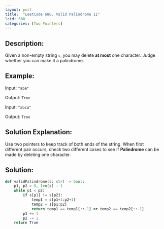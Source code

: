 ```yaml
---
layout: post
title:  "LeetCode 680. Valid Palindrome II"
lcid: 680
categories: [Two Pointers]
---
```

## Description:
Given a non-empty string `s`, you may delete **at most** one character. Judge whether you can make it a palindrome.

## Example:
Input: `"aba"`

Output: `True`

Input: `"abca"`

Output: `True`

## Solution Explanation:
Use two pointers to keep track of both ends of the string. When first different pair occurs, check two different cases to see if **Palindrome** can be made by deleting one character.

## Solution:
```python
def validPalindrome(s: str) -> bool:
    p1, p2 = 0, len(s) - 1
    while p1 < p2:
        if s[p1] != s[p2]:
            temp1 = s[p1+1:p2+1]
            temp2 = s[p1:p2]
            return temp1 == temp1[::-1] or temp2 == temp2[::-1]
        p1 += 1
        p2 -= 1
    return True
```

